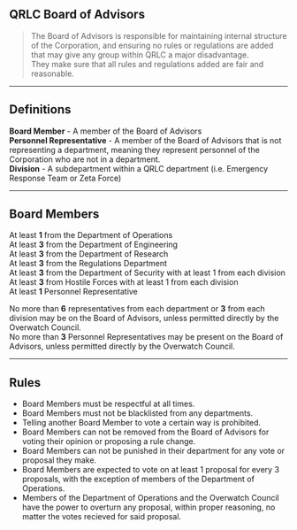 ## QRLC Board of Advisors
> The Board of Advisors is responsible for maintaining internal structure of the Corporation, and ensuring no rules or regulations are added that may give any group within QRLC a major disadvantage.  
> They make sure that all rules and regulations added are fair and reasonable.

---

## Definitions
**Board Member** - A member of the Board of Advisors  
**Personnel Representative** - A member of the Board of Advisors that is not representing a department, meaning they represent personnel of the Corporation who are not in a department.  
**Division** - A subdepartment within a QRLC department (i.e. Emergency Response Team or Zeta Force)

---

## Board Members
At least **1** from the Department of Operations  
At least **3** from the Department of Engineering  
At least **3** from the Department of Research  
At least **3** from the Regulations Department  
At least **3** from the Department of Security with at least 1 from each division  
At least **3** from Hostile Forces with at least 1 from each division  
At least **1** Personnel Representative

No more than **6** representatives from each department or **3** from each division may be on the Board of Advisors, unless permitted directly by the Overwatch Council.  
No more than **3** Personnel Representatives may be present on the Board of Advisors, unless permitted directly by the Overwatch Council.

---

## Rules
* Board Members must be respectful at all times.
* Board Members must not be blacklisted from any departments.
* Telling another Board Member to vote a certain way is prohibited.
* Board Members can not be removed from the Board of Advisors for voting their opinion or proposing a rule change.
* Board Members can not be punished in their department for any vote or proposal they make.
* Board Members are expected to vote on at least 1 proposal for every 3 proposals, with the exception of members of the Department of Operations.
* Members of the Department of Operations and the Overwatch Council have the power to overturn any proposal, within proper reasoning, no matter the votes recieved for said proposal.